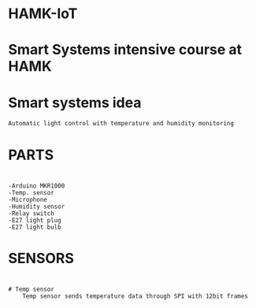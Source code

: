 # 	   HAMK-IoT		#
#      Smart Systems intensive course at HAMK	#

# Smart systems idea
	Automatic light control with temperature and humidity monitoring

#			#
#	PARTS		#
#			#

	-Arduino MKR1000
	-Temp. sensor
	-Microphone
	-Humidity sensor
	-Relay switch
	-E27 light plug
	-E27 light bulb

#			#
#	SENSORS		#
#			#
	# Temp sensor
		Temp sensor sends temperature data through SPI with 12bit frames

